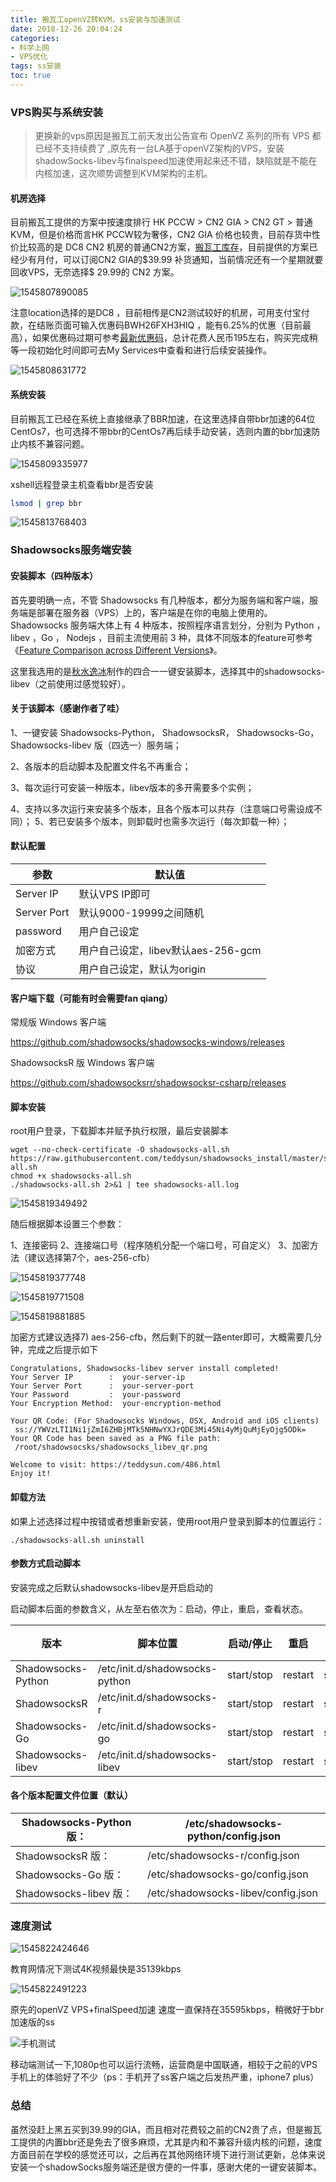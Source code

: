 ```yaml
---
title: 搬瓦工openVZ转KVM，ss安装与加速测试
date: 2018-12-26 20:04:24
categories: 
- 科学上网
- VPS优化
tags: ss安装
toc: true
---
```

### VPS购买与系统安装

> 更换新的vps原因是搬瓦工前天发出公告宣布 OpenVZ 系列的所有 VPS 都已经不支持续费了 ,原先有一台LA基于openVZ架构的VPS，安装shadowSocks-libev与finalspeed加速使用起来还不错，缺陷就是不能在内核加速，这次顺势调整到KVM架构的主机。

<!-- more -->

#### 机房选择

目前搬瓦工提供的方案中按速度排行 HK PCCW  > CN2 GIA > CN2 GT >  普通KVM，但是价格而言HK PCCW较为奢侈，CN2 GIA 价格也较贵，目前存货中性价比较高的是 DC8 CN2 机房的普通CN2方案，[搬瓦工库存](https://stock.bwg.net/ " 搬瓦工库存")，目前提供的方案已经少有月付，可以订阅CN2 GIA的\$39.99 补货通知，当前情况还有一个星期就要回收VPS，无奈选择\$ 29.99的 CN2 方案。 

![1545807890085](vps.png)

注意location选择的是DC8 ，目前相传是CN2测试较好的机房，可用支付宝付款，在结账页面可输入优惠码BWH26FXH3HIQ ，能有6.25%的优惠（目前最高），如果优惠码过期可参考[最新优惠码](https://www.bwgyhw.com/bandwagonhost-lastest-promo/ "最新优惠码")，总计花费人民币195左右，购买完成稍等一段初始化时间即可去My Services中查看和进行后续安装操作。

![1545808631772](vps_list.png)



#### 系统安装

目前搬瓦工已经在系统上直接继承了BBR加速，在这里选择自带bbr加速的64位CentOs7，也可选择不带bbr的CentOs7再后续手动安装，选则内置的bbr加速防止内核不兼容问题。

![1545809335977](install_os.png)

xshell远程登录主机查看bbr是否安装

```bash
lsmod | grep bbr
```

![1545813768403](ls_bbr.png)



### Shadowsocks服务端安装



#### 安装脚本（四种版本）

首先要明确一点，不管 Shadowsocks 有几种版本，都分为服务端和客户端，服务端是部署在服务器（VPS）上的，客户端是在你的电脑上使用的。 Shadowsocks 服务端大体上有 4 种版本，按照程序语言划分，分别为 Python ，libev ，Go ， Nodejs ，目前主流使用前 3 种，具体不同版本的feature可参考《[Feature Comparison across Different Versions](https://github.com/shadowsocks/shadowsocks/wiki/Feature-Comparison-across-Different-Versions "不同ss版本比较")》。

这里我选用的是[秋水逸冰](https://teddysun.com/)制作的四合一一键安装脚本，选择其中的shadowsocks-libev（之前使用过感觉较好）。



#### 关于该脚本（感谢作者了哇）

1、一键安装 Shadowsocks-Python， ShadowsocksR， Shadowsocks-Go， Shadowsocks-libev 版（四选一）服务端； 

2、各版本的启动脚本及配置文件名不再重合； 

3、每次运行可安装一种版本，libev版本的多开需要多个实例；

 4、支持以多次运行来安装多个版本，且各个版本可以共存（注意端口号需设成不同）； 5、若已安装多个版本，则卸载时也需多次运行（每次卸载一种）； 



#### 默认配置

| 参数        | 默认值                             |
| ----------- | ---------------------------------- |
| Server IP   | 默认VPS IP即可                     |
| Server Port | 默认9000-19999之间随机             |
| password    | 用户自己设定                       |
| 加密方式    | 用户自己设定，libev默认aes-256-gcm |
| 协议        | 用户自己设定，默认为origin         |



#### 客户端下载（可能有时会需要fan qiang）

常规版 Windows 客户端

 [<https://github.com/shadowsocks/shadowsocks-windows/releases> ](<https://github.com/shadowsocks/shadowsocks-windows/releases> )

ShadowsocksR 版 Windows 客户端

 [<https://github.com/shadowsocksrr/shadowsocksr-csharp/releases> ](<https://github.com/shadowsocksrr/shadowsocksr-csharp/releases> )



#### 脚本安装

root用户登录，下载脚本并赋予执行权限，最后安装脚本

```
wget --no-check-certificate -O shadowsocks-all.sh https://raw.githubusercontent.com/teddysun/shadowsocks_install/master/shadowsocks-all.sh
chmod +x shadowsocks-all.sh
./shadowsocks-all.sh 2>&1 | tee shadowsocks-all.log
```

![1545819349492](select_version.png)

随后根据脚本设置三个参数：

1、连接密码
2、连接端口号（程序随机分配一个端口号，可自定义）
3、加密方法（建议选择第7个，aes-256-cfb）

![1545819377748](set_pwd.png)

![1545819771508](set_port.png)

![1545819881885](set_method.png)

加密方式建议选择7) aes-256-cfb，然后剩下的就一路enter即可，大概需要几分钟，完成之后提示如下

```
Congratulations, Shadowsocks-libev server install completed!
Your Server IP        :  your-server-ip 
Your Server Port      :  your-server-port
Your Password         :  your-password 
Your Encryption Method:  your-encryption-method 

Your QR Code: (For Shadowsocks Windows, OSX, Android and iOS clients)
 ss://YWVzLTI1Ni1jZmI6ZHBjMTk5NHNwYXJrQDE3Mi45Ni4yMjQuMjEyOjg5ODk= 
Your QR Code has been saved as a PNG file path:
 /root/shadowsocsks/shadowsocks_libev_qr.png 

Welcome to visit: https://teddysun.com/486.html
Enjoy it!
```



#### 卸载方法

如果上述选择过程中按错或者想重新安装，使用root用户登录到脚本的位置运行：

```
./shadowsocks-all.sh uninstall
```



#### 参数方式启动脚本

安装完成之后默认shadowsocks-libev是开启启动的

启动脚本后面的参数含义，从左至右依次为：启动，停止，重启，查看状态。

| 版本               | 脚本位置                       | 启动/停止  | 重启    | 查看状态 |
| ------------------ | ------------------------------ | ---------- | ------- | -------- |
| Shadowsocks-Python | /etc/init.d/shadowsocks-python | start/stop | restart | status   |
| ShadowsocksR       | /etc/init.d/shadowsocks-r      | start/stop | restart | status   |
| Shadowsocks-Go     | /etc/init.d/shadowsocks-go     | start/stop | restart | status   |
| Shadowsocks-libev  | /etc/init.d/shadowsocks-libev  | start/stop | restart | status   |



#### 各个版本配置文件位置（默认）

| Shadowsocks-Python 版： | /etc/shadowsocks-python/config.json |
| ----------------------- | ----------------------------------- |
| ShadowsocksR 版：       | /etc/shadowsocks-r/config.json      |
| Shadowsocks-Go 版：     | /etc/shadowsocks-go/config.json     |
| Shadowsocks-libev 版：  | /etc/shadowsocks-libev/config.json  |



### 速度测试

![1545822424646](speed_bbr.png)

教育网情况下测试4K视频最快是35139kbps

![1545822491223](speed_ovz.png)

原先的openVZ VPS+finalSpeed加速 速度一直保持在35595kbps，稍微好于bbr加速版的ss

![手机测试](speed_mobile.jpg)

移动端测试一下,1080p也可以运行流畅，运营商是中国联通，相较于之前的VPS手机上的体验好了不少（ps：手机开了ss客户端之后发热严重，iphone7 plus）



### 总结

虽然没赶上黑五买到39.99的GIA，而且相对花费较之前的CN2贵了点，但是搬瓦工提供的内置bbr还是免去了很多麻烦，尤其是内和不兼容升级内核的问题，速度方面目前在学校的感觉还可以，之后再在其他网络环境下进行测试更新，总体来说安装一个shadowSocks服务端还是很方便的一件事，感谢大佬的一键安装脚本。
